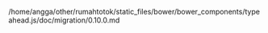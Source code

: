/home/angga/other/rumahtotok/static_files/bower/bower_components/typeahead.js/doc/migration/0.10.0.md
